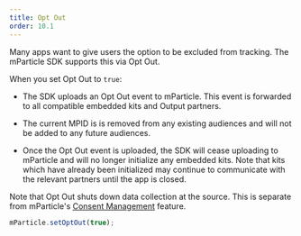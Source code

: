 ```yaml
---
title: Opt Out
order: 10.1
---
```


Many apps want to give users the option to be excluded from tracking. The mParticle SDK supports this via Opt Out.

When you set Opt Out to `true`:

* The SDK uploads an Opt Out event to mParticle. This event is forwarded to all compatible embedded kits and Output partners.

* The current MPID is is removed from any existing audiences <!-- is this true? -->and will not be added to any future audiences.

* Once the Opt Out event is uploaded, the SDK will cease uploading to mParticle and will no longer initialize any embedded kits. Note that kits which have already been initialized may continue to communicate with the relevant partners until the app is closed.

Note that Opt Out shuts down data collection at the source. This is separate from mParticle's [Consent Management]() feature. 

<!-- We should cover un-opt out -->

~~~javascript
mParticle.setOptOut(true);
~~~

